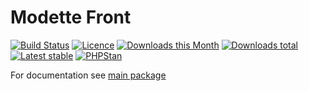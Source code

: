 # Modette Front

[![Build Status](https://img.shields.io/travis/modette/core-ext-front.svg?style=flat-square)](https://travis-ci.org/modette/core-ext-front)
[![Licence](https://img.shields.io/packagist/l/modette/core-ext-front.svg?style=flat-square)](https://packagist.org/packages/modette/core-ext-front)
[![Downloads this Month](https://img.shields.io/packagist/dm/modette/core-ext-front.svg?style=flat-square)](https://packagist.org/packages/modette/core-ext-front)
[![Downloads total](https://img.shields.io/packagist/dt/modette/core-ext-front.svg?style=flat-square)](https://packagist.org/packages/modette/core-ext-front)
[![Latest stable](https://img.shields.io/packagist/v/modette/core-ext-front.svg?style=flat-square)](https://packagist.org/packages/modette/core-ext-front)
[![PHPStan](https://img.shields.io/badge/PHPStan-enabled-brightgreen.svg?style=flat)](https://github.com/phpstan/phpstan)

For documentation see [main package](https://github.com/modette/modette)
